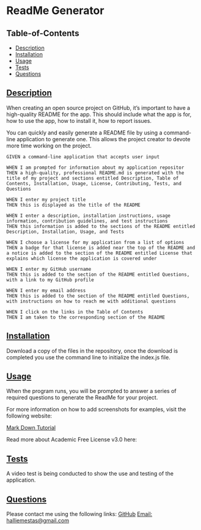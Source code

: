 
  # ReadMe Generator
  
  ## Table-of-Contents
  * [Description](#description)
  * [Installation](#installation)
  * [Usage](#usage)
  * [Tests](#tests)
  * [Questions](#questions)
  
  ## [Description](#table-of-contents)
  When creating an open source project on GitHub, it’s important to have a high-quality README for the app. This should include what the app is for, how to use the app, how to install it, how to report issues.
  
  You can quickly and easily generate a README file by using a command-line application to generate one. This allows the project creator to devote more time working on the project.
  
  ```
  GIVEN a command-line application that accepts user input
  
  WHEN I am prompted for information about my application repositor
  THEN a high-quality, professional README.md is generated with the title of my project and sections entitled Description, Table of Contents, Installation, Usage, License, Contributing, Tests, and Questions
  
  WHEN I enter my project title
  THEN this is displayed as the title of the README
  
  WHEN I enter a description, installation instructions, usage information, contribution guidelines, and test instructions
  THEN this information is added to the sections of the README entitled Description, Installation, Usage, and Tests
  
  WHEN I choose a license for my application from a list of options
  THEN a badge for that license is added near the top of the README and a notice is added to the section of the README entitled License that explains which license the application is covered under
  
  WHEN I enter my GitHub username
  THEN this is added to the section of the README entitled Questions, with a link to my GitHub profile
  
  WHEN I enter my email address
  THEN this is added to the section of the README entitled Questions, with instructions on how to reach me with additional questions

  WHEN I click on the links in the Table of Contents
  THEN I am taken to the corresponding section of the README

  ```

  ## [Installation](#table-of-contents)
  Download a copy of the files in the repository, once the download is completed you use the command line to initialize the index.js file.

  ## [Usage](#table-of-contents)
  When the program runs, you will be prompted to answer a series of required questions to generate the ReadMe for your project. 
  
  For more information on how to add screenshots for examples, visit the following website:
  
  [Mark Down Tutorial](https://agea.github.io/tutorial.md/)
  
  Read more about Academic Free License v3.0 here:

  ## [Tests](#table-of-contents)
  A video test is being conducted to show the use and testing of the application. 
  ## [Questions](#table-of-contents)
  Please contact me using the following links:
  [GitHub](https://github.com/halliemestas)
  [Email: halliemestas@gmail.com](mailto:halliemestas@gmail.com)
